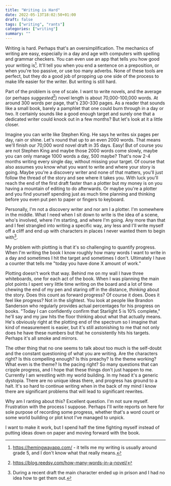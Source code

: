 ```yaml
---
title: "Writing is Hard"
date: 2022-05-13T18:02:50+01:00
draft: false
tags: ["writing", "rants"]
categories: ["writing"]
summary: ""
---
```


Writing is hard. Perhaps that's an oversimplification. The mechanics of writing are easy, especially in a day and age with computers with spelling and grammar checkers. You can even use an app that tells you how good your writing is[^1]. It'll tell you when you end a sentence on a preposition, or when you're too passive, or use too many adverbs. None of these tools are perfect, but they do a good job of propping up one side of the process to make life easier for the writer. But writing is still hard.

Part of the problem is one of scale. I want to write novels, and the average (or perhaps *suggested*[^2]) novel length is about 70,000-100,000 words. At around 300 words per page, that's 230-330 pages. As a reader that sounds like a small book, barely a pamphlet that one could burn through in a day or two. It certainly sounds like a good enough target and surely one that a dedicated writer could knock out in a few months? But let's look at it a little closer.

Imagine you can write like Stephen King. He says he writes six pages per day, rain or shine. Let's round that up to an even 2000 words. That means we'll finish our 70,000 word novel draft in 35 days. Easy! But of course you are not Stephen King and maybe those 2000 words come slowly, maybe you can only manage 1000 words a day, 500 maybe? That's now 2-4 months writing every single day, without missing your target. Of course that also assumes you know what you want to write and where your story is going. Maybe you're a discovery writer and none of that matters, you'll just follow the thread of the story and see where it takes you. With luck you'll reach the end of the first draft faster than a plotter but my money is on you having a mountain of editing to do afterwards. Or maybe you're a plotter and you find yourself spending just as much time planning and thinking before you even put pen to paper or fingers to keyboard.

Personally, I'm not a discovery writer and nor am I a plotter. I'm somewhere in the middle. What I need when I sit down to write is the idea of a scene, who's involved, where I'm starting, and where I'm going. Any more than that and I feel strangled into writing a specific way, any less and I'll write myself off a cliff and end up with characters in places I never wanted them to begin with[^3].

My problem with plotting is that it's so challenging to quantify progress. When I'm writing the book I know roughly how many words I want to write in a day and sometimes I hit the target and sometimes I don't. Ultimately I have a counter that tells me "today you have done X amount of work."

Plotting doesn't work that way. Behind me on my wall I have three whiteboards, one for each act of the book. When I was planning the main plot points I spent very little time writing on the board and a lot of time chewing the end of my pen and staring off in the distance, _thinking_ about the story. Does this count as forward progress? Of course it does. Does it feel like progress? Not in the slightest. You look at people like Brandon Sanderson who regularly provides actual percentages for his progress on books. "Today I can confidently confirm that Starlight 5 is 10% complete," he'll say and my jaw hits the floor thinking about what that actually means. He's obviously right at the plotting end of the spectrum so I imagine that kind of measurement is easier, but it's still astonishing to me that not only does he have these numbers but that he consistently hits his targets. Perhaps it's all smoke and mirrors. 

The other thing that no one seems to talk about too much is the self-doubt and the constant questioning of what you are writing. Are the characters right? Is this compelling enough? Is this preachy? Is the theme working? What even is the theme? Is the pacing right? So many questions that can cripple progress, and I hope that these things don't just happen to me. Currently I am wrestling with my world building. In my head it's a generic dystopia. There are no unique ideas there, and progress has ground to a halt. It's so hard to continue writing when in the back of my mind I know there are significant problems that will lead to significant rewrites.

Why am I ranting about this? Excellent question. I'm not sure myself. Frustration with the process I suppose. Perhaps I'll write reports on here for sole purpose of recording some progress, whether that's a word count or some world building or plot knot I've managed to unpick. 

I want to make it work, but I spend half the time fighting myself instead of putting ideas down on paper and moving forward with the book.

[^1]: https://hemingwayapp.com/ - it tells me my writing is usually around grade 5, and I don't know what that really means. 

[^2]: https://blog.reedsy.com/how-many-words-in-a-novel/

[^3]: During a recent draft the main character ended up in prison and I had no idea how to get them out. 

